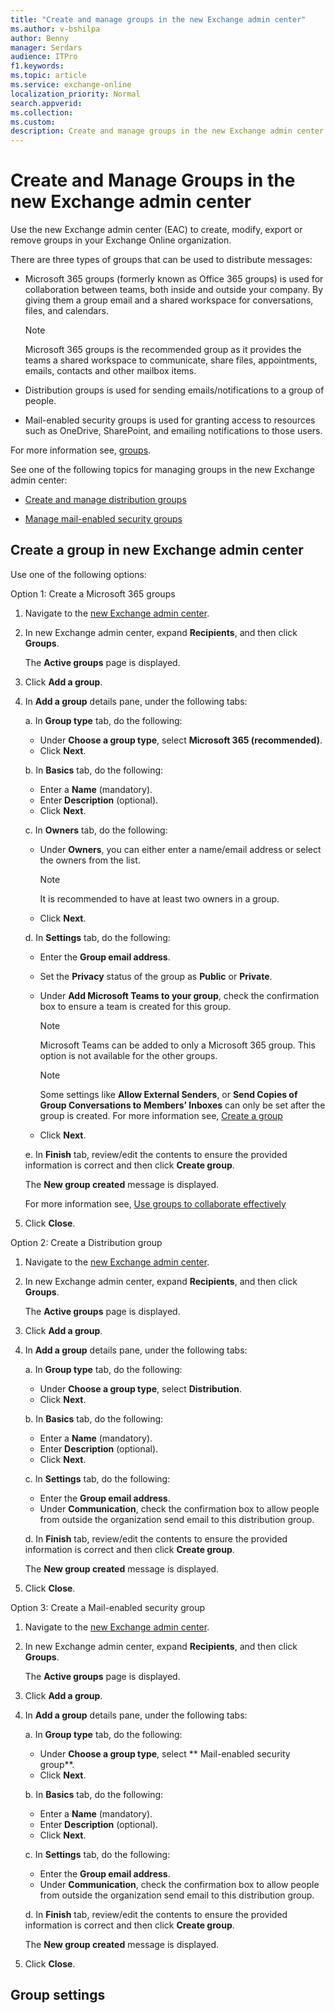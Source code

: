 ```yaml
---
title: "Create and manage groups in the new Exchange admin center"
ms.author: v-bshilpa
author: Benny
manager: Serdars
audience: ITPro
f1.keywords:
ms.topic: article
ms.service: exchange-online
localization_priority: Normal
search.appverid:
ms.collection:  
ms.custom:
description: Create and manage groups in the new Exchange admin center.
---
```


# Create and Manage Groups in the new Exchange admin center

Use the new Exchange admin center (EAC) to create, modify, export or remove groups in your Exchange Online organization.

There are three types of groups that can be used to distribute messages:

- Microsoft 365 groups (formerly known as Office 365 groups) is used for collaboration between teams, both inside and outside your company. By giving them a group email and a shared workspace for conversations, files, and calendars.

  >[!NOTE]
  > Microsoft 365 groups is the recommended group as it provides the teams a shared workspace to communicate, share files, appointments, emails, contacts and other mailbox items.

- Distribution groups is used for sending emails/notifications to a group of people.

- Mail-enabled security groups is used for granting access to resources such as OneDrive, SharePoint, and emailing notifications to those users.

For more information see, [groups](https://docs.microsoft.com/en-us/microsoft-365/admin/create-groups/compare-groups?view=o365-worldwide).

See one of the following topics for managing groups in the new Exchange admin center:

- [Create and manage distribution groups](https://docs.microsoft.com/en-us/Exchange/recipients-in-exchange-online/manage-distribution-groups/manage-distribution-groups)

- [Manage mail-enabled security groups](https://docs.microsoft.com/en-us/Exchange/recipients-in-exchange-online/manage-mail-enabled-security-groups)

## Create a group in new Exchange admin center

Use one of the following options:

Option 1: Create a Microsoft 365 groups

1. Navigate to the [new Exchange admin center](https://admin.exchange.microsoft.com/#/).

2. In new Exchange admin center, expand **Recipients**, and then click **Groups**. 

   The **Active groups** page is displayed.

3. Click **Add a group**.

4. In **Add a group** details pane, under the following tabs:

   a.	In **Group type** tab, do the following:
      -	Under **Choose a group type**, select **Microsoft 365 (recommended)**.
      -	Click **Next**.

   b.	In **Basics** tab, do the following:
      -	Enter a **Name** (mandatory).
      -	Enter **Description** (optional).
      -	Click **Next**.

   c.	In **Owners** tab, do the following:
      -	Under **Owners**, you can either enter a name/email address or select the owners from the list. 
        
        >[!NOTE]
        > It is recommended to have at least two owners in a group.
        
      -	Click **Next**.
        
   d.	In **Settings** tab, do the following:
      -	Enter the **Group email address**.
      -	Set the **Privacy** status of the group as **Public** or **Private**.
      -	Under **Add Microsoft Teams to your group**, check the confirmation box to ensure a team is created for this group.
        
        >[!NOTE]
        > Microsoft Teams can be added to only a Microsoft 365 group. This option is not available for the other groups.
        
        >[!NOTE]
        > Some settings like **Allow External Senders**, or **Send Copies of Group Conversations to Members’ Inboxes** can only be set after the group is created.  For more information see, [Create a group]( https://docs.microsoft.com/en-US/microsoft-365/admin/create-groups/create-groups?view=o365-worldwide)
        
      -	Click **Next**.
        
   e.	In **Finish** tab, review/edit the contents to ensure the provided information is correct and then click **Create group**.
    
      The **New group created** message is displayed.

      For more information see, [Use groups to collaborate effectively]( https://support.microsoft.com/en-us/office/learn-about-microsoft-365-groups-b565caa1-5c40-40ef-9915-60fdb2d97fa2?WT.mc_id=365AdminCSH&ui=en-US&rs=en-US&ad=US)

5. Click **Close**.

Option 2: Create a Distribution group

1. Navigate to the [new Exchange admin center](https://admin.exchange.microsoft.com/#/).

2. In new Exchange admin center, expand **Recipients**, and then click **Groups**. 

    The **Active groups** page is displayed.

3. Click **Add a group**.

4. In **Add a group** details pane, under the following tabs:

   a.	In **Group type** tab, do the following:
      -	Under **Choose a group type**, select **Distribution**.
      -	Click **Next**.

   b.	In **Basics** tab, do the following:
      -	Enter a **Name** (mandatory).
      -	Enter **Description** (optional).
      -	Click **Next**.

   c.	In **Settings** tab, do the following:
      -	Enter the **Group email address**.
      -	Under **Communication**, check the confirmation box to allow people from outside the organization send email to this distribution group.

   d.	In **Finish** tab, review/edit the contents to ensure the provided information is correct and then click **Create group**.
    
      The **New group created** message is displayed.

5. Click **Close**.

Option 3: Create a Mail-enabled security group

1. Navigate to the [new Exchange admin center](https://admin.exchange.microsoft.com/#/).

2. In new Exchange admin center, expand **Recipients**, and then click **Groups**. 

   The **Active groups** page is displayed.

3. Click **Add a group**.

4. In **Add a group** details pane, under the following tabs:

   a.	In **Group type** tab, do the following:
      -	Under **Choose a group type**, select ** Mail-enabled security group**.
      -	Click **Next**.

   b.	In **Basics** tab, do the following:
      -	Enter a **Name** (mandatory).
      -	Enter **Description** (optional).
      -	Click **Next**.

   c.	In **Settings** tab, do the following:
      -	Enter the **Group email address**.
      -	Under **Communication**, check the confirmation box to allow people from outside the organization send email to this distribution group.

   d.	In **Finish** tab, review/edit the contents to ensure the provided information is correct and then click **Create group**.
   
      The **New group created** message is displayed.

5. Click **Close**.

## Group settings
 













  
